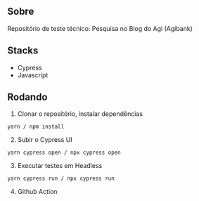 ## Sobre

Repositório de teste técnico: Pesquisa no Blog do Agi (Agibank)

## Stacks

* Cypress
* Javascript

## Rodando

1. Clonar o repositório, instalar dependências
```
yarn / npm install
```

2. Subir o Cypress UI
```
yarn cypress open / npx cypress open
```

3. Executar testes em Headless
```
yarn cypress run / npx cypress run
```
4. Github Action
